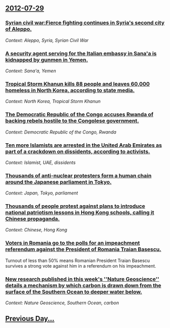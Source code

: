 ## [2012-07-29](/news/2012/07/29/index.md)

### [Syrian civil war:Fierce fighting continues in Syria's second city of Aleppo. ](/news/2012/07/29/syrian-civil-war-pfierce-fighting-continues-in-syria-s-second-city-of-aleppo.md)
_Context: Aleppo, Syria, Syrian Civil War_

### [A security agent serving for the Italian embassy in Sana'a is kidnapped by gunmen in Yemen. ](/news/2012/07/29/a-security-agent-serving-for-the-italian-embassy-in-sana-a-is-kidnapped-by-gunmen-in-yemen.md)
_Context: Sana'a, Yemen_

### [Tropical Storm Khanun kills 88 people and leaves 60,000 homeless in North Korea, according to state media. ](/news/2012/07/29/tropical-storm-khanun-kills-88-people-and-leaves-60-000-homeless-in-north-korea-according-to-state-media.md)
_Context: North Korea, Tropical Storm Khanun_

### [The Democratic Republic of the Congo accuses Rwanda of backing rebels hostile to the Congolese government. ](/news/2012/07/29/the-democratic-republic-of-the-congo-accuses-rwanda-of-backing-rebels-hostile-to-the-congolese-government.md)
_Context: Democratic Republic of the Congo, Rwanda_

### [Ten more Islamists are arrested in the United Arab Emirates as part of a crackdown on dissidents, according to activists. ](/news/2012/07/29/ten-more-islamists-are-arrested-in-the-united-arab-emirates-as-part-of-a-crackdown-on-dissidents-according-to-activists.md)
_Context: Islamist, UAE, dissidents_

### [Thousands of anti-nuclear protesters form a human chain around the Japanese parliament in Tokyo. ](/news/2012/07/29/thousands-of-anti-nuclear-protesters-form-a-human-chain-around-the-japanese-parliament-in-tokyo.md)
_Context: Japan, Tokyo, parliament_

### [Thousands of people protest against plans to introduce national patriotism lessons in Hong Kong schools, calling it Chinese propaganda. ](/news/2012/07/29/thousands-of-people-protest-against-plans-to-introduce-national-patriotism-lessons-in-hong-kong-schools-calling-it-chinese-propaganda.md)
_Context: Chinese, Hong Kong_

### [Voters in Romania go to the polls for an impeachment referendum against the President of Romania Traian Basescu. ](/news/2012/07/29/voters-in-romania-go-to-the-polls-for-an-impeachment-referendum-against-the-president-of-romania-traian-basescu.md)
Turnout of less than 50% means Romanian President Traian Basescu survives a strong vote against him in a referendum on his impeachment.

### [New research published in this week's ''Nature Geoscience'' details a mechanism by which carbon is drawn down from the surface of the Southern Ocean to deeper water below. ](/news/2012/07/29/new-research-published-in-this-week-s-nature-geoscience-details-a-mechanism-by-which-carbon-is-drawn-down-from-the-surface-of-the-southe.md)
_Context: Nature Geoscience, Southern Ocean, carbon_

## [Previous Day...](/news/2012/07/28/index.md)

